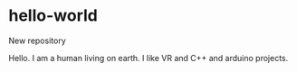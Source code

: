 # hello-world
New repository

Hello. I am a human living on earth. I like VR and C++ and arduino projects.

